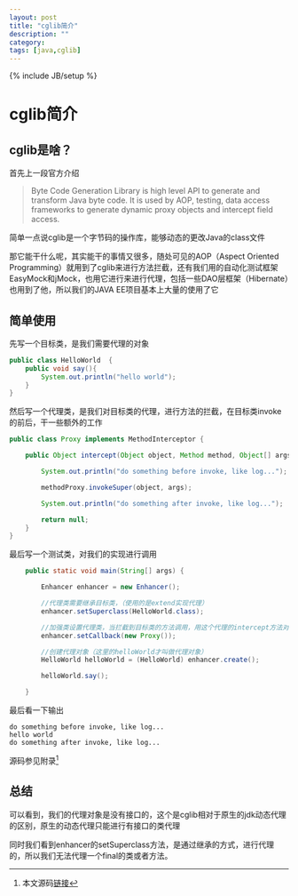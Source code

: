 ```yaml
---
layout: post
title: "cglib简介"
description: ""
category:
tags: [java,cglib]
---
```

{% include JB/setup %}


# cglib简介

## cglib是啥？
首先上一段官方介绍
> Byte Code Generation Library is high level API to generate and transform Java byte code. It is used by AOP, testing, data access frameworks to generate dynamic proxy objects and intercept field access.

简单一点说cglib是一个字节码的操作库，能够动态的更改Java的class文件

那它能干什么呢，其实能干的事情又很多，随处可见的AOP（Aspect Oriented Programming）就用到了cglib来进行方法拦截，还有我们用的自动化测试框架EasyMock和jMock，也用它进行来进行代理，包括一些DAO层框架（Hibernate）也用到了他，所以我们的JAVA EE项目基本上大量的使用了它

## 简单使用

先写一个目标类，是我们需要代理的对象


~~~java
public class HelloWorld  {
    public void say(){
        System.out.println("hello world");
    }
}
~~~

然后写一个代理类，是我们对目标类的代理，进行方法的拦截，在目标类invoke的前后，干一些额外的工作

~~~java
public class Proxy implements MethodInterceptor {

	public Object intercept(Object object, Method method, Object[] args, MethodProxy methodProxy) throws Throwable {

		System.out.println("do something before invoke, like log...");

		methodProxy.invokeSuper(object, args);

		System.out.println("do something after invoke, like log...");

		return null;
	}
}
~~~

最后写一个测试类，对我们的实现进行调用

~~~java
    public static void main(String[] args) {

        Enhancer enhancer = new Enhancer();

        //代理类需要继承目标类，（使用的是extend实现代理）
        enhancer.setSuperclass(HelloWorld.class);

        //加强类设置代理类，当拦截到目标类的方法调用，用这个代理的intercept方法对原方法加强
        enhancer.setCallback(new Proxy());

        //创建代理对象（这里的helloWorld才叫做代理对象）
        HelloWorld helloWorld = (HelloWorld) enhancer.create();

        helloWorld.say();

    }
~~~

最后看一下输出

~~~shell
do something before invoke, like log...
hello world
do something after invoke, like log...
~~~

源码参见附录[^1]

## 总结

可以看到，我们的代理对象是没有接口的，这个是cglib相对于原生的jdk动态代理的区别，原生的动态代理只能进行有接口的类代理

同时我们看到enhancer的setSuperclass方法，是通过继承的方式，进行代理的，所以我们无法代理一个final的类或者方法。

[^1]: 本文源码[链接](https://github.com/kkzzzzzz/cglib-learning/tree/master/src/main/java/com/kkzzzzz/cglib)
